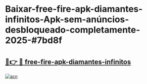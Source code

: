 # Baixar-free-fire-apk-diamantes-infinitos-Apk-sem-anúncios-desbloqueado-completamente-2025-#7bd8f

# <h2><a href="https://ainizakaria.my?title=free-fire-apk-diamantes-infinitos&ref=24M">🔗👉 🔴 free-fire-apk-diamantes-infinitos</a></h2>

[![acn](https://github.com/user-attachments/assets/0f9c940e-d8b0-45ae-aac7-cd30a18b3e1c)](https://ainizakaria.my?title=free-fire-apk-diamantes-infinitos&ref=24M)

